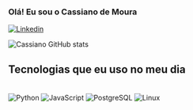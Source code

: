 
### Olá! Eu sou o Cassiano de Moura 

[![Linkedin](https://img.shields.io/badge/LinkedIn-0077B5?style=for-the-badge&logo=linkedin&logoColor=white)](www.linkedin.com/in/cassiano-de-moura-58a66058)

![Cassiano GitHub stats](https://github-readme-stats.vercel.app/api?username=caslack&show_icons=true&theme=dark)

## Tecnologias que eu uso no meu dia

<div style="display:inline_block"><br/>
   <img align="center" alt="Python" src="https://img.shields.io/badge/Python-14354C?style=for-the-badge&logo=python&logoColor=white" />
   <img align="center" alt="JavaScript" src="https://img.shields.io/badge/JavaScript-F7DF1E?style=for-the-badge&logo=javascript&logoColor=black" />
    <img align="center" alt="PostgreSQL" src="https://img.shields.io/badge/PostgreSQL-316192?style=for-the-badge&logo=postgresql&logoColor=white" />
    <img align="center" alt="Linux" src="https://img.shields.io/badge/Linux-FCC624?style=for-the-badge&logo=linux&logoColor=black" />


   </div>
